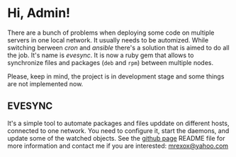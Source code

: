 # Hi, Admin!

There are a bunch of problems when deploying some code on multiple servers in one local network. It usually needs to be automized. While switching berween _cron_ and _ansible_ there's a solution that is aimed to do all the job. It's name is *evesync*. It is now a ruby gem that allows to synchronize files and packages (`deb` and `rpm`) between multiple nodes.

Please, keep in mind, the project is in development stage and some things are not implemented now.

## EVESYNC

It's a simple tool to automate packages and files upddate on different hosts, connected to one network. You need to configure it, start the daemons, and update some of the watched objects. See the [github page](github.com/mrexox/evesync) README file for more information and contact me if you are interested: [mrexox@yahoo.com](mrexox@yahoo.com)
